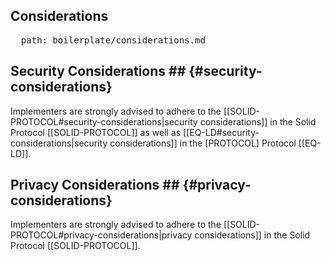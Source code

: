 <h2 id="considerations" class="no-num">
  Considerations
</h2>

<pre class="include">
  path: boilerplate/considerations.md
</pre>

## Security Considerations ## {#security-considerations}

Implementers are strongly advised to adhere to the [[SOLID-PROTOCOL#security-considerations|security considerations]] in the Solid Protocol [[SOLID-PROTOCOL]] as well as [[EQ-LD#security-considerations|security considerations]] in the [PROTOCOL] Protocol [[EQ-LD]].

## Privacy Considerations ## {#privacy-considerations}

Implementers are strongly advised to adhere to the [[SOLID-PROTOCOL#privacy-considerations|privacy considerations]] in the Solid Protocol [[SOLID-PROTOCOL]].
